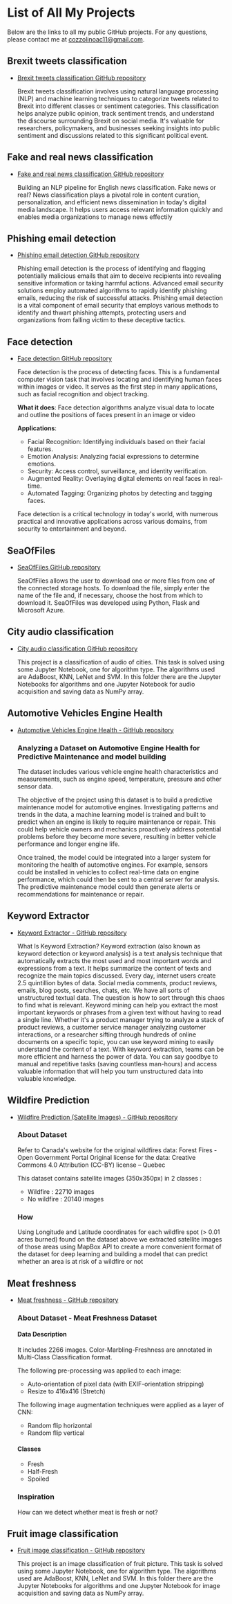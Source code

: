 # List of All My Projects
Below are the links to all my public GitHub projects. For any questions, please contact me at cozzolinoac11@gmail.com.

## Brexit tweets classification
- [Brexit tweets classification GitHub repository](https://github.com/cozzolinoac11/brexit-tweets)
  
  Brexit tweets classification involves using natural language processing (NLP) and machine learning techniques to categorize tweets related to Brexit into different classes or sentiment categories. This classification helps analyze public opinion, track sentiment trends, and understand the discourse surrounding Brexit on social media. It's valuable for researchers, policymakers, and businesses seeking insights into public sentiment and discussions related to this significant political event.

## Fake and real news classification
- [Fake and real news classification GitHub repository](https://github.com/cozzolinoac11/news-classification)

  Building an NLP pipeline for English news classification. Fake news or real? News classification plays a pivotal role in content curation, personalization, and efficient news dissemination in today's digital media landscape. It helps users access relevant information quickly and enables media organizations to manage news effectily

## Phishing email detection
- [Phishing email detection GitHub repository](https://github.com/cozzolinoac11/phishing-email-detection)
  
  Phishing email detection is the process of identifying and flagging potentially malicious emails that aim to deceive recipients into revealing sensitive information or taking harmful actions. Advanced email security solutions employ automated algorithms to rapidly identify phishing emails, reducing the risk of successful attacks.
Phishing email detection is a vital component of email security that employs various methods to identify and thwart phishing attempts, protecting users and organizations from falling victim to these deceptive tactics.

## Face detection  
- [Face detection GitHub repository](https://github.com/cozzolinoac11/face-detection)

  Face detection is the process of detecting faces. 
  This is a fundamental computer vision task that involves locating and identifying human faces within images or video. It serves as the first step in many applications, such as facial recognition and     object tracking. 

  **What it does**: Face detection algorithms analyze visual data to locate and outline the positions of faces present in an image or video 

  **Applications**:
    - Facial Recognition: Identifying individuals based on their facial features.
    - Emotion Analysis: Analyzing facial expressions to determine emotions.
    - Security: Access control, surveillance, and identity verification.
    - Augmented Reality: Overlaying digital elements on real faces in real-time.
    - Automated Tagging: Organizing photos by detecting and tagging faces.

  Face detection is a critical technology in today's world, with numerous practical and innovative applications across various domains, from security to entertainment and beyond.

## SeaOfFiles
- [SeaOfFiles GitHub repository](https://github.com/cozzolinoac11/SeaOfFiles)

  SeaOfFiles allows the user to download one or more files from one of the connected storage hosts. To download the file, simply enter the name of the file and, if necessary, choose the host from which to download it. SeaOfFiles was developed using Python, Flask and Microsoft Azure.

## City audio classification
- [City audio classification GitHub repository](https://github.com/cozzolinoac11/city_audio_classification)

  This project is a classification of audio of cities. This task is solved using some Jupyter Notebook, one for algorithm type. The algorithms used are AdaBoost, KNN, LeNet and SVM. In this folder there are the Jupyter Notebooks for algorithms and one Jupyter Notebook for audio acquisition and saving data as NumPy array.

## Automotive Vehicles Engine Health
- [Automotive Vehicles Engine Health - GitHub repository](https://github.com/cozzolinoac11/automotive-vehicles-engine-health)

  ### Analyzing a Dataset on Automotive Engine Health for Predictive Maintenance and model building

  The dataset includes various vehicle engine health characteristics and measurements, such as engine speed, temperature, pressure and other sensor data.

  The objective of the project using this dataset is to build a predictive maintenance model for automotive engines. Investigating patterns and trends in the data, a machine learning model is trained      and built to predict when an engine is likely to require maintenance or repair. This could help vehicle owners and mechanics proactively address potential problems before they become more severe,        resulting in better vehicle performance and longer engine life.

  Once trained, the model could be integrated into a larger system for monitoring the health of automotive engines. For example, sensors could be installed in vehicles to collect real-time data on         engine performance, which could then be sent to a central server for analysis. The predictive maintenance model could then generate alerts or recommendations for maintenance or repair.

## Keyword Extractor
- [Keyword Extractor - GitHub repository](https://github.com/cozzolinoac11/keywordExtractor)

  What Is Keyword Extraction? Keyword extraction (also known as keyword detection or keyword analysis) is a text analysis technique that automatically extracts the most used and most important words and expressions from a text. It helps summarize the content of texts and recognize the main topics discussed. Every day, internet users create 2.5 quintillion bytes of data. Social media comments, product reviews, emails, blog posts, searches, chats, etc. We have all sorts of unstructured textual data. The question is how to sort through this chaos to find what is relevant. Keyword mining can help you extract the most important keywords or phrases from a given text without having to read a single line. Whether it's a product manager trying to analyze a stack of product reviews, a customer service manager analyzing customer interactions, or a researcher sifting through hundreds of online documents on a specific topic, you can use keyword mining to easily understand the content of a text. With keyword extraction, teams can be more efficient and harness the power of data. You can say goodbye to manual and repetitive tasks (saving countless man-hours) and access valuable information that will help you turn unstructured data into valuable knowledge.

## Wildfire Prediction
- [Wildfire Prediction (Satellite Images) - GitHub repository](https://github.com/cozzolinoac11/wildfire_prediction)

  ### About Dataset
  Refer to Canada's website for the original wildfires data:
  Forest Fires - Open Government Portal
  Original license for the data:
  Creative Commons 4.0 Attribution (CC-BY) license – Quebec

  This dataset contains satellite images (350x350px) in 2 classes :
    - Wildfire : 22710 images
    - No wildfire : 20140 images
  
  ### How
  Using Longitude and Latitude coordinates for each wildfire spot (> 0.01 acres burned) found on the dataset above we extracted satellite images of those areas using MapBox API to create a more convenient format of the dataset for deep learning and building a model that can predict whether an area is at risk of a wildfire or not

## Meat freshness
- [Meat freshness - GitHub repository](https://github.com/cozzolinoac11/meat-freshness)

  ### About Dataset - Meat Freshness Dataset
  #### Data Description
  It includes 2266 images.
  Color-Marbling-Freshness are annotated in Multi-Class Classification format.

  The following pre-processing was applied to each image:
    - Auto-orientation of pixel data (with EXIF-orientation stripping)
    - Resize to 416x416 (Stretch)

  The following image augmentation techniques were applied as a layer of CNN:
    - Random flip horizontal
    - Random flip vertical
    
  #### Classes
    - Fresh
    - Half-Fresh 
    - Spoiled

  ### Inspiration
    How can we detect whether meat is fresh or not?

## Fruit image classification
- [Fruit image classification - GitHub repository](https://github.com/cozzolinoac11/fruit_image_classification)

  This project is an image classification of fruit picture. This task is solved using some Jupyter Notebook, one for algorithm type. The algorithms used are AdaBoost, KNN, LeNet and SVM.
In this folder there are the Jupyter Notebooks for algorithms and one Jupyter Notebook for image acquisition and saving data as NumPy array.
